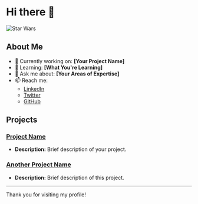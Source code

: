 # Hi there 👋

![Star Wars](https://link_to_your_star_wars_image.jpg) <!-- Cambia el enlace por uno real de una imagen de Star Wars -->

## About Me
- 🔭 Currently working on: **[Your Project Name]**
- 🌱 Learning: **[What You're Learning]**
- 💬 Ask me about: **[Your Areas of Expertise]**
- 📫 Reach me: 
  - [LinkedIn](https://www.linkedin.com/in/yourprofile)
  - [Twitter](https://twitter.com/yourprofile)
  - [GitHub](https://github.com/yourprofile)

## Projects
### [Project Name](https://link_to_your_project)
- **Description:** Brief description of your project.

### [Another Project Name](https://link_to_your_other_project)
- **Description:** Brief description of this project.

---

Thank you for visiting my profile!
